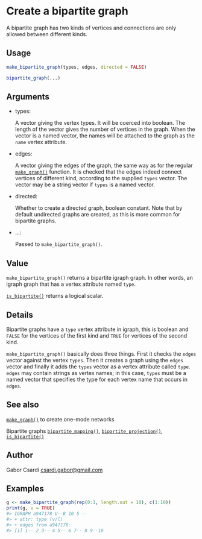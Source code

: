 # Create a bipartite graph

A bipartite graph has two kinds of vertices and connections are only
allowed between different kinds.

## Usage

``` r
make_bipartite_graph(types, edges, directed = FALSE)

bipartite_graph(...)
```

## Arguments

- types:

  A vector giving the vertex types. It will be coerced into boolean. The
  length of the vector gives the number of vertices in the graph. When
  the vector is a named vector, the names will be attached to the graph
  as the `name` vertex attribute.

- edges:

  A vector giving the edges of the graph, the same way as for the
  regular [`make_graph()`](https://r.igraph.org/reference/make_graph.md)
  function. It is checked that the edges indeed connect vertices of
  different kind, according to the supplied `types` vector. The vector
  may be a string vector if `types` is a named vector.

- directed:

  Whether to create a directed graph, boolean constant. Note that by
  default undirected graphs are created, as this is more common for
  bipartite graphs.

- ...:

  Passed to `make_bipartite_graph()`.

## Value

`make_bipartite_graph()` returns a bipartite igraph graph. In other
words, an igraph graph that has a vertex attribute named `type`.

[`is_bipartite()`](https://r.igraph.org/reference/is_bipartite.md)
returns a logical scalar.

## Details

Bipartite graphs have a `type` vertex attribute in igraph, this is
boolean and `FALSE` for the vertices of the first kind and `TRUE` for
vertices of the second kind.

`make_bipartite_graph()` basically does three things. First it checks
the `edges` vector against the vertex `types`. Then it creates a graph
using the `edges` vector and finally it adds the `types` vector as a
vertex attribute called `type`. `edges` may contain strings as vertex
names; in this case, `types` must be a named vector that specifies the
type for each vertex name that occurs in `edges`.

## See also

[`make_graph()`](https://r.igraph.org/reference/make_graph.md) to create
one-mode networks

Bipartite graphs
[`bipartite_mapping()`](https://r.igraph.org/reference/bipartite_mapping.md),
[`bipartite_projection()`](https://r.igraph.org/reference/bipartite_projection.md),
[`is_bipartite()`](https://r.igraph.org/reference/is_bipartite.md)

## Author

Gabor Csardi <csardi.gabor@gmail.com>

## Examples

``` r
g <- make_bipartite_graph(rep(0:1, length.out = 10), c(1:10))
print(g, v = TRUE)
#> IGRAPH a947178 U--B 10 5 -- 
#> + attr: type (v/l)
#> + edges from a947178:
#> [1] 1-- 2 3-- 4 5-- 6 7-- 8 9--10
```
